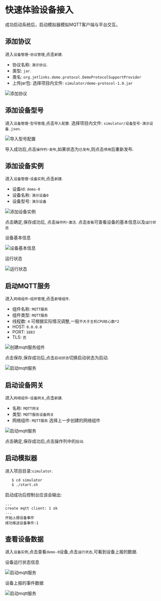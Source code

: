 # 快速体验设备接入

成功启动系统后，启动模拟器模拟MQTT客户端与平台交互。
## 添加协议

进入`设备管理`-`协议管理`,点击`新建`.

- 协议名称: `演示协议`.
- 类型: `jar`.
- 类名: `org.jetlinks.demo.protocol.DemoProtocolSupportProvider`
- 上传jar包: 选择项目内文件: `simulator/demo-protocol-1.0.jar`

![添加协议](../basics-guide/quick-start-images/create-protocol.png)

## 添加设备型号

进入`设备管理`-`型号管理`,点击`导入配置`. 选择项目内文件: `simulator/设备型号-演示设备.json`.

![导入型号配置](../basics-guide/quick-start-images/import-product-properties.png)

导入成功后,点击`操作列`-`发布`,如果状态为`已发布`,则点击`停用`后重新发布.


## 添加设备实例

进入`设备管理`-`设备实例`,点击`新建`.

- 设备id: `demo-0`
- 设备名称: `演示设备0`
- 设备型号: `演示设备`

![添加设备实例](../basics-guide/quick-start-images/new-device-instance.png)

点击确定,保存成功后, 点击`操作列`-`激活`. 点击`查看`可查看设备的基本信息以及`运行状态`

设备基本信息

![设备基本信息](../basics-guide/quick-start-images/device-instance-general-info.png)

运行状态

![运行状态](../basics-guide/quick-start-images/device-instance-run-info.png)


## 启动MQTT服务

进入`网络组件`-`组件管理`,点击`新增组件`.

- 组件名称: `MQTT服务`
- 组件类型: `MQTT服务`
- 线程数: `4` 可根据实际情况调整,一般`不大于主机CPU核心数*2`
- HOST: `0.0.0.0`
- PORT: `1883`
- TLS: `否`

![创建mqtt服务组件](../basics-guide/quick-start-images/create-mqtt-server.png)

点击保存,保存成功后,点击`启动状态`切换启动状态为启动.

![启动mqtt服务](../basics-guide/quick-start-images/mqtt-server-started.png)

## 启动设备网关

进入`网络组件`-`设备网关`,点击`新建`.

- 名称: `MQTT网关`
- 类型: `MQTT服务设备网关`
- 网络组件: `MQTT服务` 选择上一步创建的网络组件

![启动mqtt服务](../basics-guide/quick-start-images/create-mqtt-server-gateway.png)

点击确定,保存成功后,点击操作列中的`启动`.

## 启动模拟器

进入项目目录:`simulator`.

```bash
   $ cd simulator
   $ ./start.sh
```

启动成功后控制台应该会输出:

```text
...
create mqtt client: 1 ok
...
开始上报设备事件
成功推送设备事件:1

```

## 查看设备数据

进入`设备实例`,点击查看`demo-0`设备,点击`运行状态`,可看到设备上报的数据.

设备运行状态信息

![启动mqtt服务](../basics-guide/quick-start-images/device-run-info.png)

设备上报的事件数据

![启动mqtt服务](../basics-guide/quick-start-images/device-event-info.png)